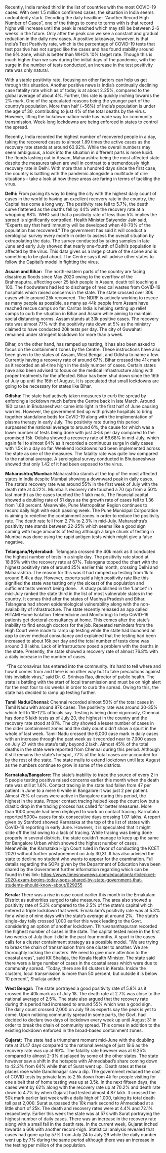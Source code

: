 <p><!-- wp:paragraph --></p>
<p>Recently, India ranked third in the list of countries with the most COVID-19 cases. With over 1.5 million confirmed cases, the situation in India seems undoubtedly stark. Decoding the daily headline- “Another Record High Number of Cases”, one of the things to come to terms with is that record highs will increase until the peak is reached which may still be between 2-6 weeks in the future. Only after the peak can we see a constant and gradual reduction in the daily new cases. A positive takeaway, however, is that India’s Test Positivity rate, which is the percentage of COVID-19 tests that test positive has not surged like the cases and has found stability around the 9% zone, which is better than WHO’s 10% target rate. Though this is much higher than we saw during the initial days of the pandemic, with the surge in the number of tests conducted, an increase in the test positivity rate was only natural.&nbsp;</p>
<p><!-- /wp:paragraph --></p>
<p><!-- wp:paragraph --></p>
<p>With a stable positivity rate, focusing on other factors can help us get through this situation. Another positive news is India’s continually declining case fatality rate which as of today is at about 2.25%, compared to the global average of about 4%. Further, this rate is quickly inching towards the 2% mark. One of the speculated reasons being the younger part of the country’s population. More than half (~56%) of India’s population is under the age of 30, contributing to just 4% of the total deaths by the virus. However, lifting the lockdown nation-wide has made way for community transmission. Week-long lockdowns are being enforced in states to control the spread.&nbsp;</p>
<p><!-- /wp:paragraph --></p>
<p><!-- wp:paragraph --></p>
<p>Recently, India recorded the highest number of recovered people in a day, taking the recovered cases to almost 1.89 times the active cases as the recovery rate stands at around 63.92%. While the overall numbers may seem ambiguous, a look into the situation in different parts is more lucid. The floods lashing out in Assam, Maharashtra being the most affected state despite the measures taken are well in contrast to a tremendously high recovery rate in Delhi. With more than a hundred days since the first case, the country is battling with the pandemic alongside a multitude of dire situations - take a look at how these areas are faring in terms of tackling the virus.</p>
<p><!-- /wp:paragraph --></p>
<p><!-- wp:paragraph --></p>
<p><strong>Delhi:</strong> From pacing its way to being the city with the highest daily count of cases in the world to having an excellent recovery rate in the country, the Capital has come a long way. The positivity rate fell to 5.7%, the death curve flattened as the deaths fell by 44% with the recovery rate at a whopping 88%. WHO said that a positivity rate of less than 5% implies the spread is significantly controlled. Health Minister Satyender Jain said, “Experts say that herd immunity will be developed when 40-70% of the population has recovered.” The government has said it will conduct a serological survey every month in order to assess the overall situation by extrapolating the data. The survey conducted by taking samples in late June and early July showed that nearly one-fourth of Delhi’s population is affected by the virus. This data gives us a large picture of the scene and is something to be glad about. The Centre says it will advise other states to follow the Capital’s model in fighting the virus.&nbsp;</p>
<p><!-- /wp:paragraph --></p>
<p><!-- wp:paragraph --></p>
<p><strong>Assam and Bihar:</strong>&nbsp; The north-eastern parts of the country are facing disastrous floods since May 2020 owing to the overflow of the Brahmaputra, affecting over 25 lakh people in Assam, death toll touching a 100. The floodwaters had led to discharge of medical wastes from CoVID-19 hospitals which raised concerns in the state. The state crossed over 30k cases while around 25k recovered. The NDRF is actively working to rescue as many people as possible, as many as 44k people from Assam have reached rescue camps so far. Caritas India is helping setting up relief camps to curb the situation in Bihar and Assam while aiming to maintain social distancing norms. Assam stands at 33k positive cases. The recovery rate was almost 77% with the positivity rate down at 5% as the ministry claimed to have conducted 20k tests per day. The city of Guwahati remained under stringent lockdown for more than a week.&nbsp;</p>
<p><!-- /wp:paragraph --></p>
<p><!-- wp:paragraph --></p>
<p>Bihar, on the other hand, has ramped up testing, it has also been asked to focus on the containment zones by the Centre. These instructions have also been given to the states of Assam, West Bengal, and Odisha to name a few. Currently having a recovery rate of around 67%, Bihar crossed the 41k mark as it recorded an all-time high in the daily number of cases. Certain states have also been advised to focus on the medical infrastructure along with proper treatments for the affected. Bihar has been shut down since the 16th of July up until the 16th of August. It is speculated that small lockdowns are going to be necessary for states like Bihar.</p>
<p><!-- /wp:paragraph --></p>
<p><!-- wp:paragraph --></p>
<p><strong>Odisha: </strong>The state had actively taken measures to curb the spread by enforcing a lockdown much before the Centre back in late March. Around 180 cases in Bhubaneshwar came into light in the first half of June causing worries. However, the government tied up with private hospitals to bring together standalone beds for CoVID-19 along with the implementation of plasma therapy in early July. The positivity rate during this period surpassed the national average to around 6%, the cause for which was a lower number of tests being done with just 4-5k per day compared to the promised 15k. Odisha showed a recovery rate of 66.68% in mid-July, which again fell to almost 64% as it recorded a continuous surge in daily cases with 1.5k in a day so far. Weekend lockdowns had been implemented across the state as one of the measures. The fatality rate was quite low compared to the national average. A serological survey conducted in Bhubaneshwar showed that only 1.42 of it had been exposed to the virus.&nbsp;</p>
<p><!-- /wp:paragraph --></p>
<p><!-- wp:paragraph --></p>
<p><strong>Maharashtra/Mumbai: </strong>Maharashtra stands at the top of the most affected states in India despite Mumbai showing a downward peak in daily cases. The state’s recovery rate was around 55% in the first week of July with the death rate at 4.22%. Mumbai’s recovery rate touched a 70 (up from a 50% last month) as the cases touched the 1 lakh mark. The financial capital showed a doubling rate of 51 days as the growth rate of cases fell to 1.36 from 1.68 percent. Meanwhile, Pune Metropolitan Region continues to record daily high with each passing week. The Pune Municipal Corporation is aiming to redefine the containment zones in order to reduce the positivity rate. The death rate fell from 2.7% to 2.3% in mid-July. Maharashtra’s positivity rate stands between 22-25% which seems like a good sign coming with huge amounts of testing although a large chunk of testing in Mumbai was done using the rapid antigen tests which might give a false negative.</p>
<p><!-- /wp:paragraph --></p>
<p><!-- wp:paragraph --></p>
<p><strong>Telangana/Hyderabad: </strong>&nbsp;Telangana crossed the 40k mark as it conducted the highest number of tests in a single day. The positivity rate stood at 18.85% with the recovery rate at 67%. Telangana topped the chart with the highest positivity rate of around 25% earlier this month, crossing Delhi and Maharashtra. The reason for this was it had ramped up testing from 1k to around 6.4k a day. However, experts said a high positivity rate like this signified the state was testing only the sickest of the population and sufficient tests weren’t being done. &nbsp; A study published in the ‘Lancet’ in mid-July ranked the state third in the list of most vulnerable states in the country. It comes third after the states of Madhya Pradesh and Bihar. Telangana had shown epidemiological vulnerability along with the non-availability of infrastructure. The state recently released an app called HITAM(Home Isolation Telemedicine and Monitoring) to help CoVID-19 patients get doctoral consultancy at home. This comes after the state’s inability to find enough doctors for the job. Repeated reminders from the High Court were made to ramp up testing while the state had launched an app to cover medical consultancy and explained that the testing had been increased to about 16k per day and the total number of tests done was around 3.8 lakhs. Lack of infrastructure posed a problem with the deaths in the state. Presently, the state showed a recovery rate of almost 76.8% with a daily increase in the number of cases.</p>
<p><!-- /wp:paragraph --></p>
<p><!-- wp:paragraph --></p>
<p>&nbsp;“The coronavirus has entered into the community. It’s hard to tell where and how it comes from and there is no other way but to take precautions against this invisible virus,” said Dr. G. Srinivas Rao, director of public health. The state is battling with the start of local transmission and must be on high alert for the next four to six weeks in order to curb the spread. Owing to this, the state has decided to ramp up testing further.</p>
<p><!-- /wp:paragraph --></p>
<p><!-- wp:paragraph --></p>
<p><strong>Tamil Nadu/Chennai: </strong>Chennai recorded almost 50% of the total cases in Tamil Nadu with around 87k cases. The positivity rate was around 30-35% which fell to 10-12% officials say. Testing is being done vigorously, Chennai has done 5 lakh tests as of July 20, the highest in the country and the recovery rate stood at 81%. The city showed a lesser number of cases in the older containment zones and the daily count didn’t show a spurt in the whole of last week. Tamil Nadu crossed the 6,000 case mark in daily cases with an increase through the past week as it recorded near to 7,000 cases on July 27 with the state’s tally beyond 2 lakh. Almost 45% of the total deaths in the state were reported from Chennai during this period. Although it still remains the state’s hotspot, 77% of the total cases are accounted for by the rest of the state. The state mulls to extend lockdown until late August as the numbers continue to grow in some of the districts.&nbsp;</p>
<p><!-- /wp:paragraph --></p>
<p><!-- wp:paragraph --></p>
<p><strong>Karnataka/Bangalore: </strong>The state’s inability to trace the source of every 2 in 5 people testing positive raised concerns earlier this month when the death rate was still at 1.6%. Contact tracing in the state had fallen from 47 per patient in June to a mere 6 while in Bangalore it was just 2 per patient. Almost 75% of cases were active in Bangalore during this period, the highest in the state. Proper contact tracing helped keep the count low but a drastic drop in the tracing process has called for better measures. More than 1000 people had been deployed to work on contact tracing. Karnataka reported 5000+ cases for six consecutive days crossing 1.07 lakhs. A report given by Stanford showed Karnataka at the top of the list of states with CoVID-19 reporting in early June. However, it is speculated that it might slide off the list owing to a lack of tracing. While tracing was being done properly in several districts, the state couldn’t manage to keep up the same for Bangalore Urban which showed the highest number of cases. Meanwhile, the Karnataka High Court ruled in favor of conducting the KCET 2020 without further postponement on July 30,31. It has also advised the state to decline no student who wants to appear for the examination. Full details regarding the SOPs given by the Department of Education have been shared by the Government further information regarding which can be found in this link: <a href="https://www.timesnownews.com/education/article/kcet-2020-exam-begins-today-sops-shared-by-state-government-that-students-should-know-about/629255">https://www.timesnownews.com/education/article/kcet-2020-exam-begins-today-sops-shared-by-state-government-that-students-should-know-about/629255</a></p>
<p><!-- /wp:paragraph --></p>
<p><!-- wp:paragraph --></p>
<p><strong>Kerala: </strong>There was a rise in case count earlier this month in the Ernakulam District as authorities surged to take measures. The area also showed a positivity rate of 5.3% compared to the 2.5% of the state's capital which entered a triple lockdown that week. Ernakulam’s positivity rate was at 5.3% for a whole of nine days with the state’s average at around 2%.&nbsp; The state’s single-day tally crossed 1,000 earlier this week leading to the Govt. considering an option of another lockdown. Thiruvananthapuram recorded the highest number of cases in the state. The capital tested more in the first two weeks of July than it did in the past four months. A spurt in the cases calls for a cluster containment strategy as a possible model. “We are trying to break the chain of transmission from one cluster to another. We are thoroughly locking the clusters. We need to give more attention to the coastal areas”, said KK Shailaja, the Kerala Health Minister. The state said there were a large number of cases in the coastal areas which were due to community spread. “Today, there are 84 clusters in Kerala. Inside the clusters, local transmission is more than 50 percent, but outside it is below 10 percent”, Shailaja added.&nbsp;</p>
<p><!-- /wp:paragraph --></p>
<p><!-- wp:paragraph --></p>
<p><strong>West Bengal: </strong>&nbsp;The state portrayed a good positivity rate of 5.8% as it crossed the 40k mark as of July 18. The death rate at 2.7% was close to the national average of 2.5%. The state also argued that the recovery rate during this period had increased to around 55% which was a good sign. The daily count crossed 2,000 on July 19 as experts say the peak is yet to come. Upon noticing community spread in some parts, the Govt. had decided to declare two days of lockdown every week up until August 31 in order to break the chain of community spread. This comes in addition to the existing lockdown enforced in the broad-based containment zones.</p>
<p><!-- /wp:paragraph --></p>
<p><!-- wp:paragraph --></p>
<p><strong>Gujarat: </strong>&nbsp;The state had a triumphant moment mid-June with the doubling rate at 31.47 days compared to the national average of just 19.6 as the recovery rate was up at 69%. The fatality rate however was at 6.25% compared to almost 2-3% displayed by some of the other states. The state however saw a shift in the hotspots with Ahmedabad’s share coming down to 42.2% from 64% while that of Surat went up.&nbsp; Death rates at these places rose while Gandhinagar saw a dip. The government reduced the cost of COVID tests by private labs to 2.5k down from 4k for people visiting for one albeit that of home testing was up at 3.5k. In the next fifteen days, the cases went by 62% along with the recovery rate up at 70.2% and death rate down to 4.7% by when Gujarat had tested almost 4.87 lakh. It crossed the 50k mark earlier last week with a daily high of 1,000, taking its total death toll past 2,000. Surat surpassed the 10k mark second to Ahmedabad at a little short of 25k. The death and recovery rates were at 4.4% and 72.1% respectively. Earlier this week the state was at 57k with Surat portraying the highest number of daily cases. There was an increase in the recovery rate along with a small fall in the death rate. In the current week, Gujarat inched towards a 60k with another record-high. Statistical analysis revealed that cases had gone up by 57% from July 24 to July 29 while the daily number went up by 7% during the same period although there was an increase in the testing per million of the population.&nbsp;</p>
<p><!-- /wp:paragraph --></p>
